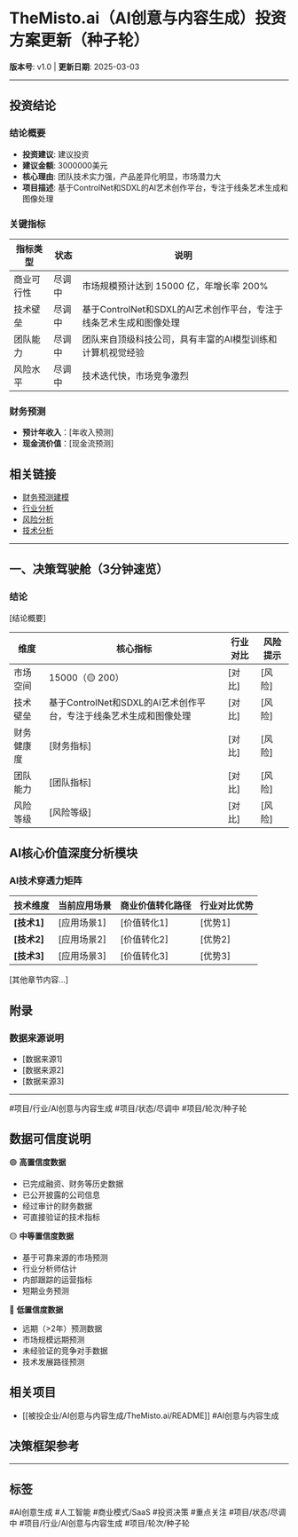 # TheMisto.ai（AI创意与内容生成）投资方案更新（种子轮）

**版本号**: v1.0 | **更新日期**: 2025-03-03

---

## 投资结论

### 结论概要
- **投资建议**: 建议投资
- **建议金额**: 3000000美元
- **核心理由**: 团队技术实力强，产品差异化明显，市场潜力大
- **项目描述**: 基于ControlNet和SDXL的AI艺术创作平台，专注于线条艺术生成和图像处理

### 关键指标
| 指标类型   | 状态 | 说明                           |
|------------|------|--------------------------------|
| 商业可行性 | 尽调中 | 市场规模预计达到 15000 亿，年增长率 200% |
| 技术壁垒   | 尽调中 | 基于ControlNet和SDXL的AI艺术创作平台，专注于线条艺术生成和图像处理 |
| 团队能力   | 尽调中 | 团队来自顶级科技公司，具有丰富的AI模型训练和计算机视觉经验 |
| 风险水平   | 尽调中 | 技术迭代快，市场竞争激烈 |

### 财务预测
- **预计年收入**：[年收入预测]
- **现金流价值**：[现金流预测]

## 相关链接
- [财务预测建模](子报告/财务预测建模-v1.md)
- [行业分析](子报告/行业分析-v1.md)
- [风险分析](子报告/风险分析-v1.md)
- [技术分析](子报告/技术分析-v1.md)

---

## 一、决策驾驶舱（3分钟速览）

### 结论
[结论概要]

| 维度    | 核心指标               | 行业对比   | 风险提示     |
| ----- | ------------------ | ------ | -------- |
| 市场空间  | 15000（🟡 200）    | [对比] | [风险] |
| 技术壁垒  | 基于ControlNet和SDXL的AI艺术创作平台，专注于线条艺术生成和图像处理 | [对比] | [风险] |
| 财务健康度 | [财务指标] | [对比] | [风险] |
| 团队能力  | [团队指标] | [对比] | [风险] |
| 风险等级  | [风险等级] | [对比] | [风险] |

## AI核心价值深度分析模块

### AI技术穿透力矩阵
| 技术维度       | 当前应用场景               | 商业价值转化路径               | 行业对比优势        |
|----------------|---------------------------|--------------------------------|--------------------|
| **[技术1]**    | [应用场景1]              | [价值转化1]          | [优势1] |
| **[技术2]**    | [应用场景2]          | [价值转化2]            | [优势2] |
| **[技术3]** | [应用场景3]              | [价值转化3]              | [优势3] |

[其他章节内容...]

## 附录

### 数据来源说明
- [数据来源1]
- [数据来源2]
- [数据来源3]

---

#项目/行业/AI创意与内容生成 #项目/状态/尽调中 #项目/轮次/种子轮 
## 数据可信度说明

🟢 **高置信度数据**
- 已完成融资、财务等历史数据
- 已公开披露的公司信息
- 经过审计的财务数据
- 可直接验证的技术指标

🟡 **中等置信度数据**
- 基于可靠来源的市场预测
- 行业分析师估计
- 内部跟踪的运营指标
- 短期业务预测

🔴 **低置信度数据**
- 远期（>2年）预测数据
- 市场规模远期预测
- 未经验证的竞争对手数据
- 技术发展路径预测


## 相关项目
- [[被投企业/AI创意与内容生成/TheMisto.ai/README]] #AI创意与内容生成


## 决策框架参考


---

## 标签
#AI创意生成 #人工智能 #商业模式/SaaS #投资决策 #重点关注 #项目/状态/尽调中 #项目/行业/AI创意与内容生成 #项目/轮次/种子轮